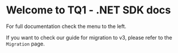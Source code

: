 # Welcome to TQ1 - .NET SDK docs

For full documentation check the menu to the left.

If you want to check our guide for migration to v3, please refer to the `Migration` page.
